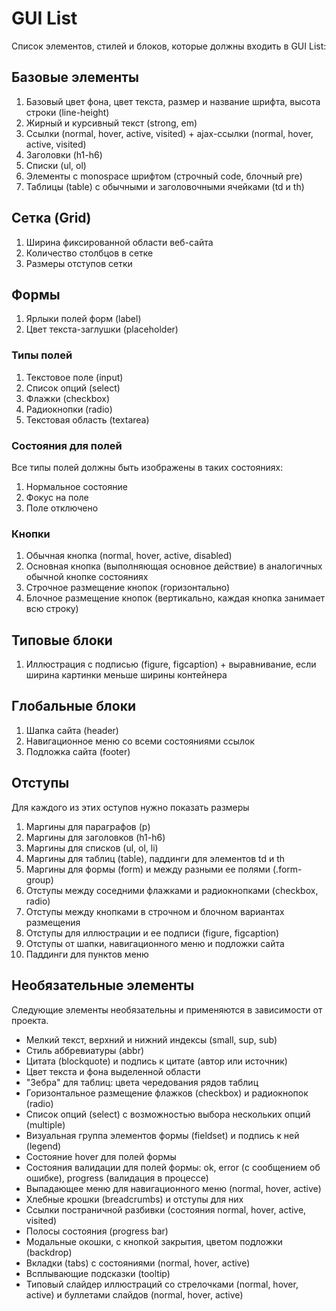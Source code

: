 # GUI List

Список элементов, стилей и блоков, которые должны входить в GUI List:

## Базовые элементы

1. Базовый цвет фона, цвет текста, размер и название шрифта, высота строки (line-height)
2. Жирный и курсивный текст (strong, em)
3. Ссылки (normal, hover, active, visited) + ajax-ссылки (normal, hover, active, visited)
4. Заголовки (h1-h6)
5. Списки (ul, ol)
6. Элементы с monospace шрифтом (строчный code, блочный pre)
7. Таблицы (table) с обычными и заголовочными ячейками (td и th)

## Сетка (Grid)

1. Ширина фиксированной области веб-сайта
2. Количество столбцов в сетке
3. Размеры отступов сетки

## Формы

1. Ярлыки полей форм (label)
2. Цвет текста-заглушки (placeholder)

### Типы полей

1. Текстовое поле (input)
2. Список опций (select)
3. Флажки (checkbox)
4. Радиокнопки (radio)
5. Текстовая область (textarea)

### Состояния для полей

Все типы полей должны быть изображены в таких состояниях:

1. Нормальное состояние
2. Фокус на поле
3. Поле отключено

### Кнопки

1. Обычная кнопка (normal, hover, active, disabled)
2. Основная кнопка (выполняющая основное действие) в аналогичных обычной кнопке состояниях
3. Строчное размещение кнопок (горизонтально)
4. Блочное размещение кнопок (вертикально, каждая кнопка занимает всю строку)

## Типовые блоки

1. Иллюстрация с подписью (figure, figcaption) + выравнивание, если ширина картинки меньше ширины контейнера

## Глобальные блоки

1. Шапка сайта (header)
2. Навигационное меню со всеми состояниями ссылок
3. Подложка сайта (footer)

## Отступы

Для каждого из этих оступов нужно показать размеры

1. Маргины для параграфов (p)
2. Маргины для заголовков (h1-h6)
3. Маргины для списков (ul, ol, li)
4. Маргины для таблиц (table), паддинги для элементов td и th
5. Маргины для формы (form) и между разными ее полями (.form-group)
6. Отступы между соседними флажками и радиокнопками (checkbox, radio)
7. Отступы между кнопками в строчном и блочном вариантах размещения
8. Отступы для иллюстрации и ее подписи (figure, figcaption)
9. Отступы от шапки, навигационного меню и подложки сайта
10. Паддинги для пунктов меню

## Необязательные элементы

Следующие элементы необязательны и применяются в зависимости от проекта.

* Мелкий текст, верхний и нижний индексы (small, sup, sub)
* Стиль аббревиатуры (abbr)
* Цитата (blockquote) и подпись к цитате (автор или источник)
* Цвет текста и фона выделенной области
* "Зебра" для таблиц: цвета чередования рядов таблиц
* Горизонтальное размещение флажков (checkbox) и радиокнопок (radio)
* Список опций (select) с возможностью выбора нескольких опций (multiple)
* Визуальная группа элементов формы (fieldset) и подпись к ней (legend)
* Состояние hover для полей формы
* Состояния валидации для полей формы: ok, error (с сообщением об ошибке), progress (валидация в процессе)
* Выпадающее меню для навигационного меню (normal, hover, active)
* Хлебные крошки (breadcrumbs) и отступы для них
* Ссылки постраничной разбивки (состояния normal, hover, active, visited)
* Полосы состояния (progress bar)
* Модальные окошки, с кнопкой закрытия, цветом подложки (backdrop)
* Вкладки (tabs) с состояниями (normal, hover, active)
* Всплывающие подсказки (tooltip)
* Типовый слайдер иллюстраций со стрелочками (normal, hover, active) и буллетами слайдов (normal, hover, active)
